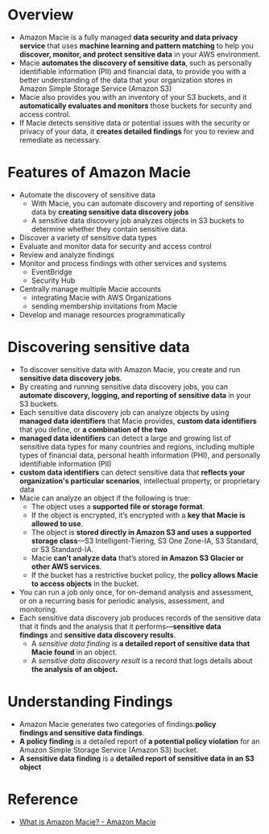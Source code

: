 # Overview
+ Amazon Macie is a fully managed **data security and data privacy service** that uses **machine learning and pattern matching** to help you **discover, monitor, and protect sensitive data** in your AWS environment.
+ Macie **automates the discovery of sensitive data**, such as personally identifiable information (PII) and financial data, to provide you with a better understanding of the data that your organization stores in Amazon Simple Storage Service (Amazon S3)
+ Macie also provides you with an inventory of your S3 buckets, and it **automatically evaluates and monitors** those buckets for security and access control.
+ If Macie detects sensitive data or potential issues with the security or privacy of your data, it **creates detailed findings** for you to review and remediate as necessary.
# Features of Amazon Macie
+ Automate the discovery of sensitive data 
    + With Macie, you can automate discovery and reporting of sensitive data by **creating sensitive data discovery jobs**
    + A sensitive data discovery job analyzes objects in S3 buckets to determine whether they contain sensitive data.
+ Discover a variety of sensitive data types
+ Evaluate and monitor data for security and access control
+ Review and analyze findings
+ Monitor and process findings with other services and systems 
    + ​​​​​​​​​​​​​​EventBridge
    + Security Hub
+ Centrally manage multiple Macie accounts 
    + ​​​​​​​integrating Macie with AWS Organizations
    + sending membership invitations from Macie
+ Develop and manage resources programmatically
# Discovering sensitive data
+ To discover sensitive data with Amazon Macie, you create and run **sensitive data discovery jobs**.
+ By creating and running sensitive data discovery jobs, you can **automate discovery, logging, and reporting of sensitive data** in your S3 buckets.
+ Each sensitive data discovery job can analyze objects by using **managed data identifiers** that Macie provides, **custom data identifiers** that you define, or **a combination of the two**
+ **managed data identifiers** can detect a large and growing list of sensitive data types for many countries and regions, including multiple types of financial data, personal health information (PHI), and personally identifiable information (PII)
+ **custom data identifiers** can detect sensitive data that **reflects your organization's particular scenarios**, intellectual property, or proprietary data
+ Macie can analyze an object if the following is true: 
    + The object uses a **supported file or storage format**. 
    + If the object is encrypted, it’s encrypted with a **key that Macie is allowed to use**.
    + The object is **stored directly in Amazon S3 and uses a supported storage class**—S3 Intelligent-Tiering, S3 One Zone-IA, S3 Standard, or S3 Standard-IA. 
    + Macie **can’t analyze data** that’s stored **in Amazon S3 Glacier or other AWS services**.
    + If the bucket has a restrictive bucket policy, the **policy allows Macie to access objects** in the bucket.
+ You can run a job only once, for on-demand analysis and assessment, or on a recurring basis for periodic analysis, assessment, and monitoring. 
+ Each sensitive data discovery job produces records of the sensitive data that it finds and the analysis that it performs—**sensitive data findings** and **sensitive data discovery results**. 
    + A *sensitive data finding* is **a detailed report of sensitive data that Macie found** in an object.
    + A *sensitive data discovery result* is a record that logs details about **the analysis of an object.** 
# Understanding Findings
+ Amazon Macie generates two categories of findings:**policy findings and sensitive data findings**.
+ **A policy finding** is a detailed report of **a potential policy violation** for an Amazon Simple Storage Service (Amazon S3) bucket.
+ **A sensitive data finding** is a **detailed report of sensitive data in an S3 object**
# **​​​​​​​Reference**
+ [What is Amazon Macie? - Amazon Macie](https://docs.aws.amazon.com/macie/latest/user/what-is-macie.html)
